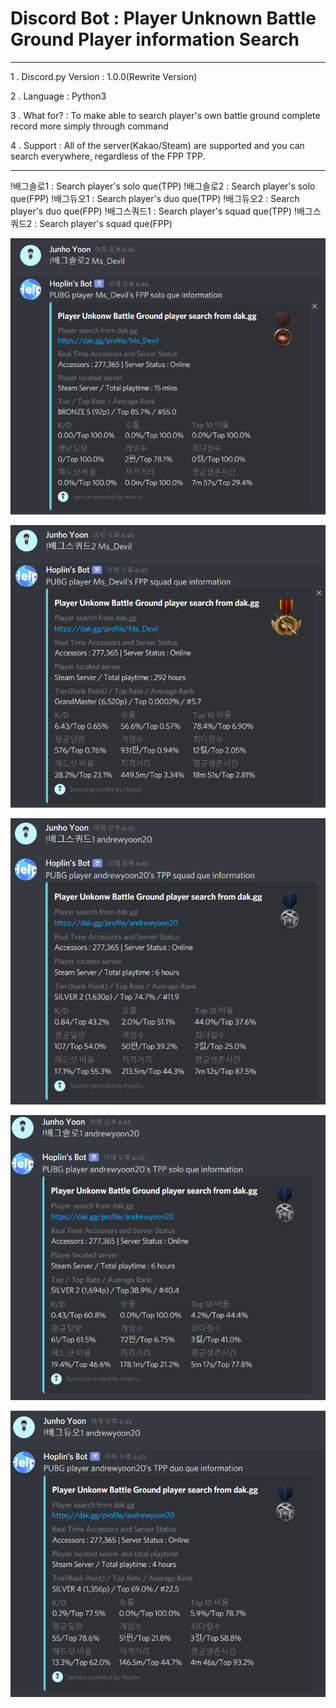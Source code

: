 Discord Bot : Player Unknown Battle Ground Player information Search
===
***
1 . Discord.py Version : 1.0.0(Rewrite Version)

2 . Language : Python3

3 . What for? : To make able to search player's own battle ground complete record more simply through command

4 . Support : All of the server(Kakao/Steam) are supported and you can search everywhere, regardless of the FPP TPP.
***
  
  !배그솔로1 : Search player's solo que(TPP)
  !배그솔로2 : Search player's solo que(FPP)
  !배그듀오1 : Search player's duo que(TPP)
  !배그듀오2 : Search player's duo que(FPP)
  !배그스쿼드1 : Search player's squad que(TPP)
  !배그스쿼드2 : Search player's squad que(FPP)
  
   ![img](img2/1.PNG)
    
   ![img](img2/2.PNG)
   
   ![img](img2/3.PNG)
   
   ![img](img2/4.PNG)
   
   ![img](img2/5.PNG)
